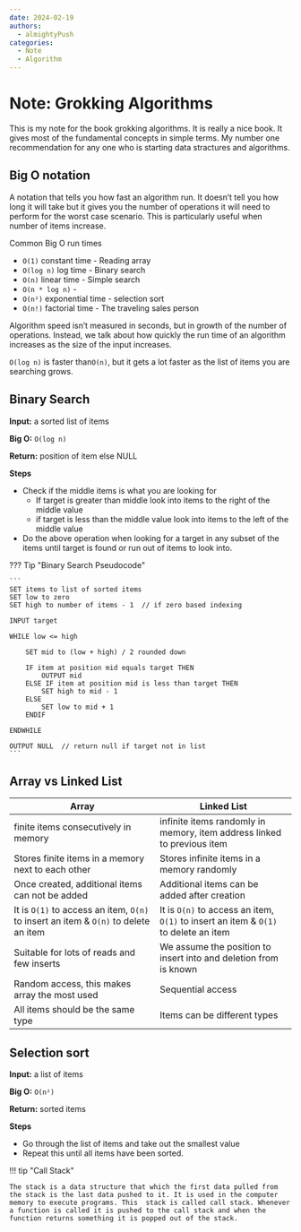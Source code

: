 ```yaml
---
date: 2024-02-19
authors:
  - almightyPush
categories:
  - Note
  - Algorithm
---
```


# Note: Grokking Algorithms

This is my note for the book grokking algorithms. It is really a nice book. It gives most of the fundamental concepts in simple terms. My number one recommendation for any one who is starting data stractures and algorithms.

<!-- more -->

## Big O notation

A notation that tells you how fast an algorithm run. It doesn’t tell you how long it will take but it gives you the number of operations it will need to perform for the worst case scenario. This is particularly useful when number of items increase. 

Common Big O run times

- `O(1)` constant time - Reading array
- `O(log n)` log time - Binary search
- `O(n)` linear time  - Simple search
- `O(n * log n)` -
- `O(n²)` exponential time - selection sort
- `O(n!)` factorial time - The traveling sales person

Algorithm speed isn’t measured in seconds, but in growth of the number of operations. Instead, we talk about how quickly the run time of an algorithm increases as the size of the input increases.

`O(log n)` is faster than`O(n)`, but it gets a lot faster as the list of items you are searching grows. 

## Binary Search

**Input:** a sorted list of items

**Big O:** `O(log n)`

**Return:** position of item else NULL

**Steps**

- Check if the middle items is what you are looking for
    - If target is greater than middle look into items to the right of the middle value
    - if target is less than the middle value look into items to the left of the middle value
- Do the above operation when looking for a target in any subset of the items until target is found or run out of items to look into.

??? Tip "Binary Search Pseudocode"

    ```
    SET items to list of sorted items
    SET low to zero
    SET high to number of items - 1  // if zero based indexing
    
    INPUT target
    
    WHILE low <= high
    	
    	SET mid to (low + high) / 2 rounded down
    	
    	IF item at position mid equals target THEN
    		OUTPUT mid
    	ELSE IF item at position mid is less than target THEN
    		SET high to mid - 1
    	ELSE
    		SET low to mid + 1
    	ENDIF
    
    ENDWHILE
    
    OUTPUT NULL  // return null if target not in list
    ```

## Array vs Linked List 

| Array     | Linked List |
| --------- | ----------- |
| finite items consecutively in memory | infinite items randomly in memory, item address linked to previous item |
| Stores finite items in a memory next to each other | Stores infinite items in a memory randomly |
| Once created, additional items can not be added | Additional items can be added after creation |
| It is `O(1)` to access an item, `O(n)` to insert an item & `O(n)` to delete an item | It is `O(n)` to access an item, `O(1)` to insert an item & `O(1)` to delete an item |
| Suitable for lots of reads and few inserts | We assume the position to insert into and deletion from is known |
| Random access, this makes array the most used | Sequential access |
| All items should be the same type | Items can be different types |


## Selection sort

**Input:** a list of items

**Big O:** `O(n²)`

**Return:** sorted items

**Steps**

- Go through the list of items and take out the smallest value
- Repeat this until all items have been sorted.

!!! tip "Call Stack"
    
    The stack is a data structure that which the first data pulled from the stack is the last data pushed to it. It is used in the computer memory to execute programs. This  stack is called call stack. Whenever a function is called it is pushed to the call stack and when the function returns something it is popped out of the stack.
